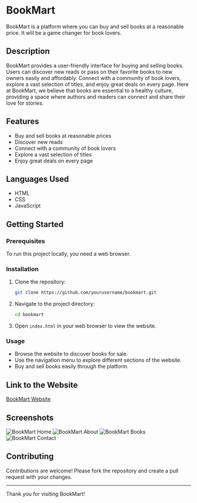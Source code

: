 # BookMart

BookMart is a platform where you can buy and sell books at a reasonable price. It will be a game changer for book lovers.

## Description

BookMart provides a user-friendly interface for buying and selling books. Users can discover new reads or pass on their favorite books to new owners easily and affordably. Connect with a community of book lovers, explore a vast selection of titles, and enjoy great deals on every page. Here at BookMart, we believe that books are essential to a healthy culture, providing a space where authors and readers can connect and share their love for stories.

## Features

- Buy and sell books at reasonable prices
- Discover new reads
- Connect with a community of book lovers
- Explore a vast selection of titles
- Enjoy great deals on every page

## Languages Used

- HTML
- CSS
- JavaScript

## Getting Started

### Prerequisites

To run this project locally, you need a web browser.

### Installation

1. Clone the repository:
    ```bash
    git clone https://github.com/yourusername/bookmart.git
    ```

2. Navigate to the project directory:
    ```bash
    cd bookmart
    ```

3. Open `index.html` in your web browser to view the website.

### Usage

- Browse the website to discover books for sale.
- Use the navigation menu to explore different sections of the website.
- Buy and sell books easily through the platform.

## Link to the Website

[BookMart Website](https://harika-haru.github.io/BookMart/)

## Screenshots

![BookMart Home](screenshots/home.png)
![BookMart About](screenshots/about.png)
![BookMart Books](screenshots/books.png)
![BookMart Contact](screenshots/contact.png)

## Contributing

Contributions are welcome! Please fork the repository and create a pull request with your changes.


---

Thank you for visiting BookMart!
